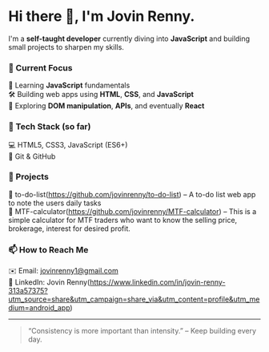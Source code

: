 # Hi there 👋, I'm Jovin Renny.

I'm a **self-taught developer** currently diving into **JavaScript** and building small projects to sharpen my skills.

### 🚀 Current Focus
🌱 Learning **JavaScript** fundamentals  
🛠️ Building web apps using **HTML**, **CSS**, and **JavaScript**  
🧪 Exploring **DOM manipulation**, **APIs**, and eventually **React**

### 🧰 Tech Stack (so far)
💻 HTML5, CSS3, JavaScript (ES6+)  
🔧 Git & GitHub

### 📘 Projects
📌 to-do-list(https://github.com/jovinrenny/to-do-list) – A to-do list web app to note the users daily tasks  
📌 MTF-calculator(https://github.com/jovinrenny/MTF-calculator) – This is a simple calculator for MTF traders who want to know the selling price, brokerage, interest for desired profit.

### 📫 How to Reach Me
✉️ Email: jovinrenny1@gmail.com  
🔗 LinkedIn: Jovin Renny(https://www.linkedin.com/in/jovin-renny-313a57375?utm_source=share&utm_campaign=share_via&utm_content=profile&utm_medium=android_app)

---

> “Consistency is more important than intensity.” – Keep building every day.
